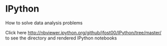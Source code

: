 # IPython
How to solve data analysis problems


Click here http://nbviewer.ipython.org/github/jfost00/IPython/tree/master/ to see the directory and rendered IPython notebooks 
